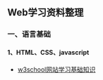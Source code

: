 ## Web学习资料整理

### 一、语言基础

#### 1、HTML、CSS、javascript

* [w3school网站学习基础知识](http://www.w3school.com.cn)